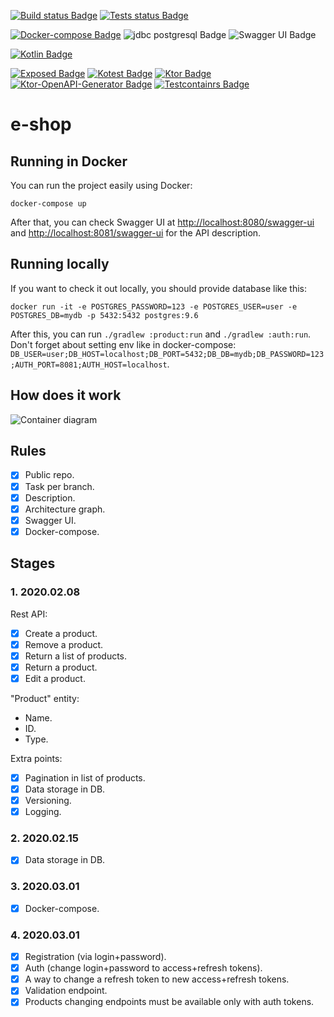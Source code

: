 [![Build status Badge](https://github.com/SerVB/e-shop/workflows/Build/badge.svg)](https://github.com/SerVB/e-shop/actions)
[![Tests status Badge](https://github.com/SerVB/e-shop/workflows/Tests/badge.svg)](https://github.com/SerVB/e-shop/actions)

[![Docker-compose Badge](https://img.shields.io/badge/docker-compose-blue.svg)](https://docs.docker.com/compose/)
![jdbc postgresql Badge](https://img.shields.io/badge/jdbc-postgresql-darkblue.svg)
![Swagger UI Badge](https://img.shields.io/badge/swagger-ui-black.svg)

[![Kotlin Badge](https://img.shields.io/badge/Kotlin-1.3.71-green.svg)](https://kotlinlang.org/)

[![Exposed Badge](https://img.shields.io/badge/Exposed-0.22.1-green.svg)](https://github.com/papsign/Ktor-OpenAPI-Generator)
[![Kotest Badge](https://img.shields.io/badge/Kotest-4.0.2-green.svg)](https://github.com/kotest/kotest)
[![Ktor Badge](https://img.shields.io/badge/Ktor-1.3.2-green.svg)](https://ktor.io/)
[![Ktor-OpenAPI-Generator Badge](https://img.shields.io/badge/Ktor%20OpenAPI%20Generator-646f366-green.svg)](https://github.com/papsign/Ktor-OpenAPI-Generator)
[![Testcontainrs Badge](https://img.shields.io/badge/Testcontainers-1.13.0-blue.svg)](https://www.testcontainers.org/)
# e-shop
## Running in Docker
You can run the project easily using Docker:
```shell script
docker-compose up
```

After that, you can check Swagger UI at <http://localhost:8080/swagger-ui> and <http://localhost:8081/swagger-ui> for the API description.

## Running locally
If you want to check it out locally, you should provide database like this:
```shell script
docker run -it -e POSTGRES_PASSWORD=123 -e POSTGRES_USER=user -e POSTGRES_DB=mydb -p 5432:5432 postgres:9.6
```

After this, you can run `./gradlew :product:run` and `./gradlew :auth:run`. Don't forget about setting env like in docker-compose: `DB_USER=user;DB_HOST=localhost;DB_PORT=5432;DB_DB=mydb;DB_PASSWORD=123;AUTH_PORT=8081;AUTH_HOST=localhost`.

## How does it work
![Container diagram](https://kroki.io/c4plantuml/svg/eNqdVE2P2jAQvftXTLmUqux2226lPS5LUPeDQkpCUU-RiQ1YJJ7InixFVf977ZAA243aanOwNOOZ9974jfIaBpewVbSGMOOaZl9GwAk2BjfqXCFj15a4oTLP2Cul06wU0jUkA9TElZbmvPBXbNT_PpnFSTwJk2AyHzfx_C6-TUbDz8Nx0H3DGCnKXHvTC0LxleE5LNGAPLNrLBgLpbGou6WVpgez6uz0wYeAy7qq47CinSWZJzdYasHNrisTf-OKmxL4ycB9B7a6IikMijKlhBfqUH1WJ6Ef3kG_KDKVclKoO67iASlTugcPhMbHocFHJaSttUDdamFZ6tQ38UzRDh4Vh-kwij2k09sqhZe0fqrDZ14iour7fwHBoisWzUvs4arxA058wa2sKNDSysjo68hHkSN2dIdhlXam5Xt9reBekbfOC_snbGWvkStlyVSYp_jAtdgPaKW1LmEd4y_GpjKr16TV2Tmajd1vdqPaM15dXF1AgcaNfR9Nxu9u4zh0eM_ATrw5QfLZGuV9C4qHScZSrdYLbF-45-jfnF2Ck3sFnqZuQCDcSG0PLH_S9CoRNaiWtHXq6gHaCJ_4PJVcuEU1mFePujXK8xJ6sk-XHz_UXMMfBVop3t4HN4Me_I3qOMfR8heR-N4jw7XUwv9XfgOqSI2T)

## Rules
- [x] Public repo.
- [x] Task per branch.
- [x] Description.
- [x] Architecture graph.
- [x] Swagger UI.
- [x] Docker-compose.

## Stages
### 1. 2020.02.08
Rest API:
- [x] Create a product.
- [x] Remove a product.
- [x] Return a list of products.
- [x] Return a product.
- [x] Edit a product.

"Product" entity:
* Name.
* ID.
* Type.

Extra points:
- [x] Pagination in list of products.
- [x] Data storage in DB.
- [x] Versioning.
- [x] Logging.

### 2. 2020.02.15
- [x] Data storage in DB.

### 3. 2020.03.01
- [x] Docker-compose.

### 4. 2020.03.01
- [x] Registration (via login+password).
- [x] Auth (change login+password to access+refresh tokens).
- [x] A way to change a refresh token to new access+refresh tokens.
- [x] Validation endpoint.
- [x] Products changing endpoints must be available only with auth tokens.
